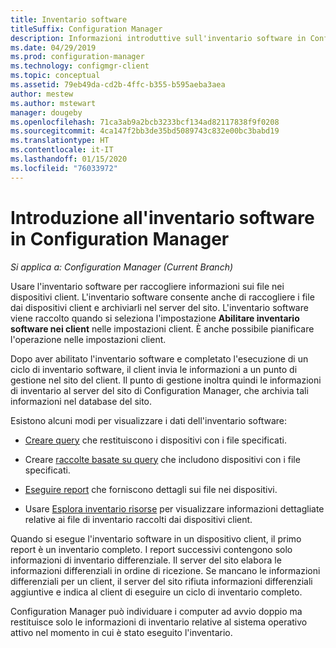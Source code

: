```yaml
---
title: Inventario software
titleSuffix: Configuration Manager
description: Informazioni introduttive sull'inventario software in Configuration Manager.
ms.date: 04/29/2019
ms.prod: configuration-manager
ms.technology: configmgr-client
ms.topic: conceptual
ms.assetid: 79eb49da-cd2b-4ffc-b355-b595aeba3aea
author: mestew
ms.author: mstewart
manager: dougeby
ms.openlocfilehash: 71ca3ab9a2bcb3233bcf134ad82117838f9f0208
ms.sourcegitcommit: 4ca147f2bb3de35bd5089743c832e00bc3babd19
ms.translationtype: HT
ms.contentlocale: it-IT
ms.lasthandoff: 01/15/2020
ms.locfileid: "76033972"
---
```

# <a name="introduction-to-software-inventory-in-configuration-manager"></a>Introduzione all'inventario software in Configuration Manager

*Si applica a: Configuration Manager (Current Branch)*

Usare l'inventario software per raccogliere informazioni sui file nei dispositivi client. L'inventario software consente anche di raccogliere i file dai dispositivi client e archiviarli nel server del sito. L'inventario software viene raccolto quando si seleziona l'impostazione **Abilitare inventario software nei client** nelle impostazioni client. È anche possibile pianificare l'operazione nelle impostazioni client.  

Dopo aver abilitato l'inventario software e completato l'esecuzione di un ciclo di inventario software, il client invia le informazioni a un punto di gestione nel sito del client. Il punto di gestione inoltra quindi le informazioni di inventario al server del sito di Configuration Manager, che archivia tali informazioni nel database del sito.

 Esistono alcuni modi per visualizzare i dati dell'inventario software:  

- [Creare query](../../../../core/servers/manage/create-queries.md) che restituiscono i dispositivi con i file specificati.   

- Creare [raccolte basate su query](../../../../core/clients/manage/collections/introduction-to-collections.md) che includono dispositivi con i file specificati.   

- [Eseguire report](../../../../core/servers/manage/reporting.md) che forniscono dettagli sui file nei dispositivi.

- Usare [Esplora inventario risorse](../../../../core/clients/manage/inventory/use-resource-explorer-to-view-software-inventory.md) per visualizzare informazioni dettagliate relative ai file di inventario raccolti dai dispositivi client.   

 Quando si esegue l'inventario software in un dispositivo client, il primo report è un inventario completo. I report successivi contengono solo informazioni di inventario differenziale. Il server del sito elabora le informazioni differenziali in ordine di ricezione. Se mancano le informazioni differenziali per un client, il server del sito rifiuta informazioni differenziali aggiuntive e indica al client di eseguire un ciclo di inventario completo.  

 Configuration Manager può individuare i computer ad avvio doppio ma restituisce solo le informazioni di inventario relative al sistema operativo attivo nel momento in cui è stato eseguito l'inventario.  
